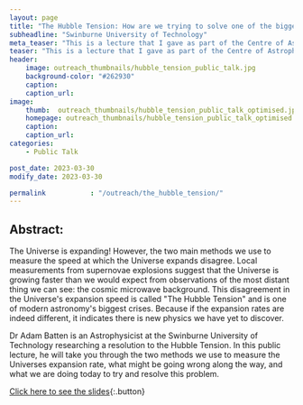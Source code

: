 ```yaml
---
layout: page
title: "The Hubble Tension: How are we trying to solve one of the biggest crises in Astronomy?"
subheadline: "Swinburne University of Technology"
meta_teaser: "This is a lecture that I gave as part of the Centre of Astrophysics and Supercomputing 2023 public lecture series."
teaser: "This is a lecture that I gave as part of the Centre of Astrophysics and Supercomputing 2023 public lecture series."
header:
    image: outreach_thumbnails/hubble_tension_public_talk.jpg
    background-color: "#262930"
    caption: 
    caption_url:
image:
    thumb:  outreach_thumbnails/hubble_tension_public_talk_optimised.jpg
    homepage: outreach_thumbnails/hubble_tension_public_talk_optimised.jpg
    caption:
    caption_url:
categories:
    - Public Talk

post_date: 2023-03-30
modify_date: 2023-03-30

permalink           : "/outreach/the_hubble_tension/"
---
```



 
## Abstract: 
The Universe is expanding! However, the two main methods we use to measure the speed at which the Universe expands disagree. Local measurements from supernovae explosions suggest that the Universe is growing faster than we would expect from observations of the most distant thing we can see: the cosmic microwave background. This disagreement in the Universe's expansion speed is called "The Hubble Tension" and is one of modern astronomy's biggest crises. Because if the expansion rates are indeed different, it indicates there is new physics we have yet to discover.

Dr Adam Batten is an Astrophysicist at the Swinburne University of Technology researching a resolution to the Hubble Tension. In this public lecture, he will take you through the two methods we use to measure the Universes expansion rate, what might be going wrong along the way, and what we are doing today to try and resolve this problem.

[Click here to see the slides](/documents/talks/2023-03-30-Hubble_Tension_CAS_Public_Talk.pdf){:.button}


